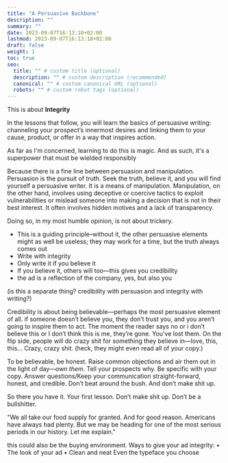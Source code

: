```yaml
---
title: "A Persuasive Backbone"
description: ""
summary: ""
date: 2023-09-07T16:13:18+02:00
lastmod: 2023-09-07T16:13:18+02:00
draft: false
weight: 1
toc: true
seo:
  title: "" # custom title (optional)
  description: "" # custom description (recommended)
  canonical: "" # custom canonical URL (optional)
  robots: "" # custom robot tags (optional)
---
```


This is about **Integrity**

In the lessons that follow, you will learn the basics of persuasive writing: channeling your prospect’s innermost desires and linking them to your cause, product, or offer in a way that inspires action.

As far as I'm concerned, learning to do this is magic. And as such, it's a superpower that must be wielded responsibly

Because there is a fine line between persuasion and manipulation. Persuasion is the pursuit of truth. Seek the truth, believe it, and you will find yourself a persuasive writer. It is a means of manipulation. Manipulation, on the other hand, involves using deceptive or coercive tactics to exploit vulnerabilities or mislead someone into making a decision that is not in their best interest. It often involves hidden motives and a lack of transparency.

Doing so, in my most humble opinion, is not about trickery.

* This is a guiding principle–without it, the other persuasive elements might as well be useless; they may work for a time, but the truth always comes out
* Write with integrity
* Only write it if you believe it
* If you believe it, others will too&mdash;this gives you credibility
* the ad is a reflection of the company, yes, but also you

(is this a separate thing? credibility with persuasion and integrity with writing?)

Credibility is about being believable&mdash;perhaps the most persuasive element of all. if someone doesn’t believe you, they don’t trust you, and you aren’t going to inspire them to act. The moment the reader says no or i don’t believe this or I don’t think this is me, they’re gone. You’ve lost them. On the flip side, people will do crazy shit for something they believe in&mdash;love, this, this… Crazy, crazy shit. (heck, they might even read all of your copy.)

To be believable, be honest. Raise common objections and air them out in the light of day&mdash;*own them*. Tell your prospects why. Be specific with your copy. Answer questions/Keep your communication straight-forward, honest, and credible. Don’t beat around the bush. And don’t make shit up.


So there you have it. Your first lesson. Don’t make shit up. Don’t be a bullshitter.


"We all take our food supply for granted. And for good reason. Americans have always had plenty. But we may be heading for one of the most serious periods in our history. Let me explain."


this could also be the buying environment.
Ways to give your ad integrity:
  • The look of your ad
  • Clean and neat
Even the typeface you choose
